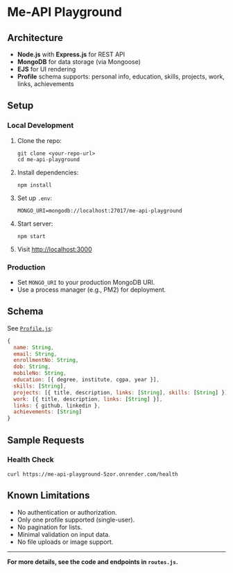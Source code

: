 # Me-API Playground

## Architecture

- **Node.js** with **Express.js** for REST API
- **MongoDB** for data storage (via Mongoose)
- **EJS** for UI rendering
- **Profile** schema supports: personal info, education, skills, projects, work, links, achievements

## Setup

### Local Development

1. Clone the repo:
   ```
   git clone <your-repo-url>
   cd me-api-playground
   ```
2. Install dependencies:
   ```
   npm install
   ```
3. Set up `.env`:
   ```
   MONGO_URI=mongodb://localhost:27017/me-api-playground
   ```
4. Start server:
   ```
   npm start
   ```
5. Visit [http://localhost:3000](http://localhost:3000)

### Production

- Set `MONGO_URI` to your production MongoDB URI.
- Use a process manager (e.g., PM2) for deployment.

## Schema

See [`Profile.js`](./Profile.js):

```javascript
{
  name: String,
  email: String,
  enrollmentNo: String,
  dob: String,
  mobileNo: String,
  education: [{ degree, institute, cgpa, year }],
  skills: [String],
  projects: [{ title, description, links: [String], skills: [String] }],
  work: [{ title, description, links: [String] }],
  links: { github, linkedin },
  achievements: [String]
}
```

## Sample Requests

### Health Check

```
curl https://me-api-playground-5zor.onrender.com/health
```

## Known Limitations

- No authentication or authorization.
- Only one profile supported (single-user).
- No pagination for lists.
- Minimal validation on input data.
- No file uploads or image support.

---

**For more details, see the code and endpoints in `routes.js`.**
